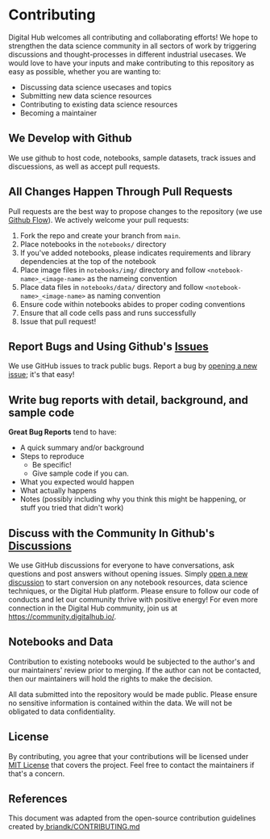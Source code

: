 # Contributing

Digital Hub welcomes all contributing and collaborating efforts! We hope to strengthen the data science community in all sectors of work by triggering discussions and thought-processes in different industrial usecases. We would love to have your inputs and make contributing to this repository as easy as possible, whether you are wanting to: 

- Discussing data science usecases and topics
- Submitting new data science resources
- Contributing to existing data science resources
- Becoming a maintainer

## We Develop with Github
We use github to host code, notebooks, sample datasets, track issues and discuessions, as well as accept pull requests.

## All Changes Happen Through Pull Requests
Pull requests are the best way to propose changes to the repository (we use [Github Flow](https://guides.github.com/introduction/flow/index.html)). We actively welcome your pull requests:

1. Fork the repo and create your branch from `main`.
2. Place notebooks in the `notebooks/` directory
3. If you've added notebooks, please indicates requirements and library dependencies at the top of the notebook
4. Place image files in `notebooks/img/` directory and follow `<notebook-name>_<image-name>` as the nameing convention
5. Place data files in `notebooks/data/` directory and follow `<notebook-name>_<image-name>` as naming convention
6. Ensure code within notebooks abides to proper coding conventions
7. Ensure that all code cells pass and runs successfully
8. Issue that pull request!

## Report Bugs and Using Github's [Issues](https://github.com/Integradas/DigitalHubCommunity/issues)
We use GitHub issues to track public bugs. Report a bug by [opening a new issue](https://github.com/Integradas/DigitalHubCommunity/issues/new); it's that easy!

## Write bug reports with detail, background, and sample code

**Great Bug Reports** tend to have:

- A quick summary and/or background
- Steps to reproduce
  - Be specific!
  - Give sample code if you can.
- What you expected would happen
- What actually happens
- Notes (possibly including why you think this might be happening, or stuff you tried that didn't work)

## Discuss with the Community In Github's [Discussions](https://github.com/Integradas/DigitalHubCommunity/discussions)
We use GitHub discussions for everyone to have conversations, ask questions and post answers without opening issues. Simply [open a new discussion](https://github.com/Integradas/DigitalHubCommunity/discussions/new) to start conversion on any notebook resources, data science techniques, or the Digital Hub platform. Please ensure to follow our code of conducts and let our community thrive with positive energy!
For even more connection in the Digital Hub community, join us at https://community.digitalhub.io/. 

## Notebooks and Data
Contribution to existing notebooks would be subjected to the author's and our maintainers' review prior to merging. If the author can not be contacted, then our maintainers will hold the rights to make the decision. 

All data submitted into the repository would be made public. Please ensure no sensitive information is contained within the data. We will not be obligated to data confidentiality. 

## License
By contributing, you agree that your contributions will be licensed under [MIT License](http://choosealicense.com/licenses/mit/) that covers the project. Feel free to contact the maintainers if that's a concern.

## References
This document was adapted from the open-source contribution guidelines created by[
briandk/CONTRIBUTING.md](https://gist.github.com/briandk/3d2e8b3ec8daf5a27a62)

